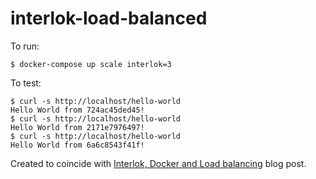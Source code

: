 # interlok-load-balanced

To run:

```console
$ docker-compose up scale interlok=3
```

To test:

```console
$ curl -s http://localhost/hello-world
Hello World from 724ac45ded45!
$ curl -s http://localhost/hello-world
Hello World from 2171e7976497!
$ curl -s http://localhost/hello-world
Hello World from 6a6c8543f41f!
```

Created to coincide with [Interlok, Docker and Load balancing](http://interlok.adaptris.net/blog/2017/08/31/interlok-docker-and-load-balancing/) blog post.
